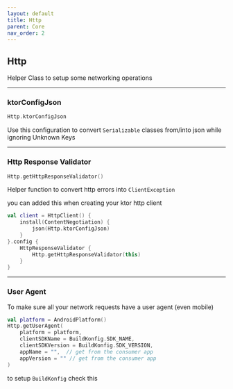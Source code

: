 ```yaml
---
layout: default
title: Http
parent: Core
nav_order: 2
---
```


## Http

Helper Class to setup some networking operations 

---

### ktorConfigJson 

```kotlin
Http.ktorConfigJson
```

Use this configuration to convert `Serializable` classes from/into json while ignoring Unknown Keys

---

### Http Response Validator

```kotlin
Http.getHttpResponseValidator()
```

Helper function to convert http errors into `ClientException`

you can added this when creating your ktor http client 

```kotlin
val client = HttpClient() {
    install(ContentNegotiation) {
        json(Http.ktorConfigJson)
    }
}.config {
    HttpResponseValidator {
        Http.getHttpResponseValidator(this)
    }
}
```

---

### User Agent

To make sure all your network requests have a user agent (even mobile)

```kotlin
val platform = AndroidPlatform()
Http.getUserAgent(
    platform = platform,
    clientSDKName = BuildKonfig.SDK_NAME,
    clientSDKVersion = BuildKonfig.SDK_VERSION,
    appName = "",  // get from the consumer app
    appVersion = "" // get from the consumer app
)
```

to setup `BuildKonfig` check this 






